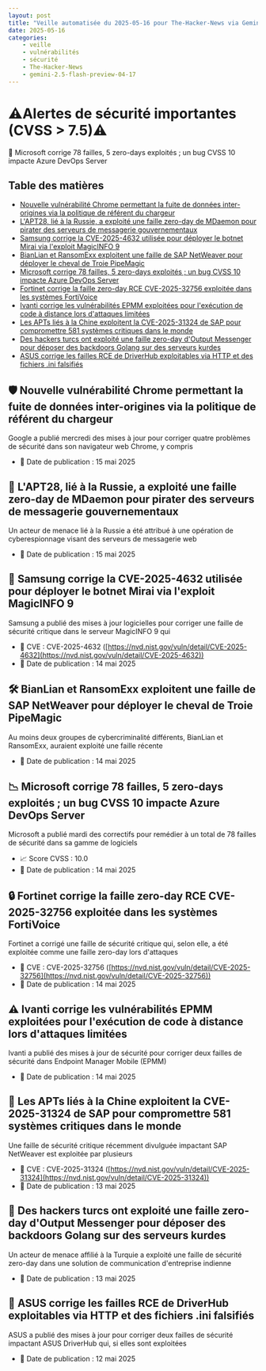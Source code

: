 ```yaml
---
layout: post
title: "Veille automatisée du 2025-05-16 pour The-Hacker-News via Gemini gemini-2.5-flash-preview-04-17"
date: 2025-05-16
categories:
    - veille
    - vulnérabilités
    - sécurité
    - The-Hacker-News
    - gemini-2.5-flash-preview-04-17
---
```

# ⚠️Alertes de sécurité importantes (CVSS > 7.5)⚠️
🚨 Microsoft corrige 78 failles, 5 zero-days exploités ; un bug CVSS 10 impacte Azure DevOps Server

## Table des matières
*   [Nouvelle vulnérabilité Chrome permettant la fuite de données inter-origines via la politique de référent du chargeur](https://thehackernews.com/2025/05/new-chrome-vulnerability-enables-cross.html)
*   [L'APT28, lié à la Russie, a exploité une faille zero-day de MDaemon pour pirater des serveurs de messagerie gouvernementaux](https://thehackernews.com/2025/05/russia-linked-apt28-exploited-mdaemon.html)
*   [Samsung corrige la CVE-2025-4632 utilisée pour déployer le botnet Mirai via l'exploit MagicINFO 9](https://thehackernews.com/2025/05/samsung-patches-cve-2025-4632-used-to.html)
*   [BianLian et RansomExx exploitent une faille de SAP NetWeaver pour déployer le cheval de Troie PipeMagic](https://thehackernews.com/2025/05/bianlian-and-ransomexx-exploit-sap.html)
*   [Microsoft corrige 78 failles, 5 zero-days exploités ; un bug CVSS 10 impacte Azure DevOps Server](https://thehackernews.com/2025/05/microsoft-fixes-78-flaws-5-zero-days.html)
*   [Fortinet corrige la faille zero-day RCE CVE-2025-32756 exploitée dans les systèmes FortiVoice](https://thehackernews.com/2025/05/fortinet-patches-cve-2025-32756-zero.html)
*   [Ivanti corrige les vulnérabilités EPMM exploitées pour l'exécution de code à distance lors d'attaques limitées](https://thehackernews.com/2025/05/ivanti-patches-epmm-vulnerabilities.html)
*   [Les APTs liés à la Chine exploitent la CVE-2025-31324 de SAP pour compromettre 581 systèmes critiques dans le monde](https://thehackernews.com/2025/05/china-linked-apts-exploit-sap-cve-2025.html)
*   [Des hackers turcs ont exploité une faille zero-day d'Output Messenger pour déposer des backdoors Golang sur des serveurs kurdes](https://thehackernews.com/2025/05/turkiye-hackers-exploited-output.html)
*   [ASUS corrige les failles RCE de DriverHub exploitables via HTTP et des fichiers .ini falsifiés](https://thehackernews.com/2025/05/asus-patches-driverhub-rce-flaws.html)

## 🛡️ Nouvelle vulnérabilité Chrome permettant la fuite de données inter-origines via la politique de référent du chargeur
Google a publié mercredi des mises à jour pour corriger quatre problèmes de sécurité dans son navigateur web Chrome, y compris
* 📅 Date de publication : 15 mai 2025

## 🚨 L'APT28, lié à la Russie, a exploité une faille zero-day de MDaemon pour pirater des serveurs de messagerie gouvernementaux
Un acteur de menace lié à la Russie a été attribué à une opération de cyberespionnage visant des serveurs de messagerie web
* 📅 Date de publication : 15 mai 2025

## 🐛 Samsung corrige la CVE-2025-4632 utilisée pour déployer le botnet Mirai via l'exploit MagicINFO 9
Samsung a publié des mises à jour logicielles pour corriger une faille de sécurité critique dans le serveur MagicINFO 9 qui
* 🔎 CVE : CVE-2025-4632 ([https://nvd.nist.gov/vuln/detail/CVE-2025-4632](https://nvd.nist.gov/vuln/detail/CVE-2025-4632))
* 📅 Date de publication : 14 mai 2025

## 🛠️ BianLian et RansomExx exploitent une faille de SAP NetWeaver pour déployer le cheval de Troie PipeMagic
Au moins deux groupes de cybercriminalité différents, BianLian et RansomExx, auraient exploité une faille récente
* 📅 Date de publication : 14 mai 2025

## 📉 Microsoft corrige 78 failles, 5 zero-days exploités ; un bug CVSS 10 impacte Azure DevOps Server
Microsoft a publié mardi des correctifs pour remédier à un total de 78 failles de sécurité dans sa gamme de logiciels
* 📈 Score CVSS : 10.0
* 📅 Date de publication : 14 mai 2025

## 🔒 Fortinet corrige la faille zero-day RCE CVE-2025-32756 exploitée dans les systèmes FortiVoice
Fortinet a corrigé une faille de sécurité critique qui, selon elle, a été exploitée comme une faille zero-day lors d'attaques
* 🔎 CVE : CVE-2025-32756 ([https://nvd.nist.gov/vuln/detail/CVE-2025-32756](https://nvd.nist.gov/vuln/detail/CVE-2025-32756))
* 📅 Date de publication : 14 mai 2025

## ⚠️ Ivanti corrige les vulnérabilités EPMM exploitées pour l'exécution de code à distance lors d'attaques limitées
Ivanti a publié des mises à jour de sécurité pour corriger deux failles de sécurité dans Endpoint Manager Mobile (EPMM)
* 📅 Date de publication : 14 mai 2025

## 🚫 Les APTs liés à la Chine exploitent la CVE-2025-31324 de SAP pour compromettre 581 systèmes critiques dans le monde
Une faille de sécurité critique récemment divulguée impactant SAP NetWeaver est exploitée par plusieurs
* 🔎 CVE : CVE-2025-31324 ([https://nvd.nist.gov/vuln/detail/CVE-2025-31324](https://nvd.nist.gov/vuln/detail/CVE-2025-31324))
* 📅 Date de publication : 13 mai 2025

## 👾 Des hackers turcs ont exploité une faille zero-day d'Output Messenger pour déposer des backdoors Golang sur des serveurs kurdes
Un acteur de menace affilié à la Turquie a exploité une faille de sécurité zero-day dans une solution de communication d'entreprise indienne
* 📅 Date de publication : 13 mai 2025

## 🦠 ASUS corrige les failles RCE de DriverHub exploitables via HTTP et des fichiers .ini falsifiés
ASUS a publié des mises à jour pour corriger deux failles de sécurité impactant ASUS DriverHub qui, si elles sont exploitées
* 📅 Date de publication : 12 mai 2025
